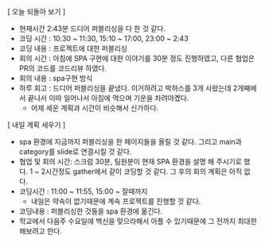 [ 오늘 되돌아 보기 ]

- 현재시간 2:43분 드디어 퍼블리싱을 다 한 것 같다.
- 코딩 시간 : 10:30 ~ 11:30, 15:10 ~ 17:00, 23:00 ~ 2:43
- 코딩 내용 : 프로젝트에 대한 퍼블리싱
- 회의 시간 : 아침에 SPA 구현에 대한 이야기를 30분 정도 진행하였고, 다른 협업은 PR의 코드를 코드리뷰 하였다.
- 회의 내용 : spa구현 방식
- 하루 회고 : 드디어 퍼블리싱을 끝냈다. 이거하려고 박하스를 3개 사왔는데 2개째에서 끝나서 이따 일어나서 아침에 먹으며 기운을 차려야곘다.
  - 어제 세운 계획과 시간이 비슷해서 신가하다.

[ 내일 계획 세우기 ]

- spa 환경에 지금까지 퍼블리싱을 한 페이지들을 올릴 것 같다. 그리고 main과 category를 slide로 연결시킬 것 같다.
- 협업 및 회의 시간: 스크럼 30분, 팀원분이 현재 SPA 환경을 설명 해 주시기로 했다. 1 ~ 2시간정도 gather에서 같이 코딩할 것 같다. 그 후의 회의 계획은 아직 없다.
- 코딩시간 : 11:00 ~ 11:55, 15:00 ~ 잘때까지
  - 내일은 약속이 없기때문에 계속 프로젝트를 진행할 것 같다.
- 코딩내용 : 퍼블리싱한 것들을 spa 환경에 옮긴다.
- 학교에서 다음주 수요일에 백신을 맞으라해서 아플 수 있기때문에 그 전까지 최대한 해보려고 한다.
